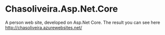 # Chasoliveira.Asp.Net.Core

A person web site, developed on Asp.Net Core. The result you can see here http://chasoliveira.azurewebsites.net/

